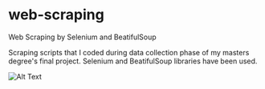 # web-scraping
Web Scraping by Selenium and BeatifulSoup

Scraping scripts that I coded during data collection phase of my masters degree's final project. Selenium and BeatifulSoup libraries have been used.

![Alt Text](https://media.giphy.com/media/WS9Rx8ygHXv06AEznl/giphy.gif?cid=790b7611dbba682504e0de16d7f1f653790fe5f7b10a4731&rid=giphy.gif&ct=g)
